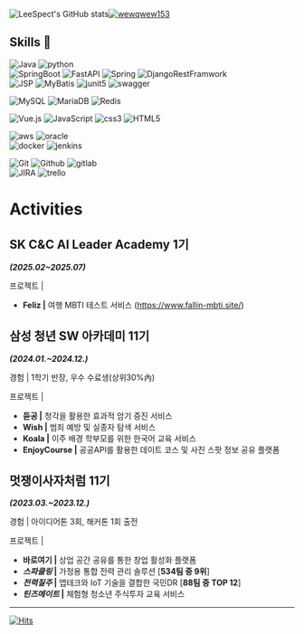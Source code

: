![LeeSpect's GitHub stats](https://github-readme-stats.vercel.app/api?username=LeeSpect&show_icons=true&theme=radical)[![wewqwew153](http://mazassumnida.wtf/api/v2/generate_badge?boj=wewqwew153)](https://solved.ac/wewqwew153)

## Skills 👋
![Java](https://img.shields.io/badge/Java-007396.svg?&style=for-the-badge&logo=Java&logoColor=white)
![python](https://img.shields.io/badge/Python-3776AB.svg?&style=for-the-badge&logo=Python&logoColor=white)   
![SpringBoot](https://img.shields.io/badge/Springboot-6DB33F.svg?&style=for-the-badge&logo=Springboot&logoColor=white)
![FastAPI](https://img.shields.io/badge/FastAPI-009688.svg?&style=for-the-badge&logo=FastAPI&logoColor=white)
![Spring](https://img.shields.io/badge/Spring-6DB33F.svg?&style=for-the-badge&logo=Spring&logoColor=white)
![DjangoRestFramwork](https://img.shields.io/badge/DRF-092E20.svg?&style=for-the-badge&logo=django&logoColor=white)   
![JSP](https://img.shields.io/badge/JSP-FF4000.svg?&style=for-the-badge&logo=JSP&logoColor=white)
![MyBatis](https://img.shields.io/badge/MyBatis-009688.svg?&style=for-the-badge&logo=MyBatis&logoColor=white)
![junit5](https://img.shields.io/badge/junit5-25A162.svg?&style=for-the-badge&logo=junit5&logoColor=white)
![swagger](https://img.shields.io/badge/swagger-85EA2D.svg?&style=for-the-badge&logo=swagger&logoColor=white)

![MySQL](https://img.shields.io/badge/MySQL-4479A1.svg?&style=for-the-badge&logo=MySQL&logoColor=white)
![MariaDB](https://img.shields.io/badge/MariaDB-003545.svg?&style=for-the-badge&logo=MariaDB&logoColor=white)
![Redis](https://img.shields.io/badge/Redis-FF4438.svg?&style=for-the-badge&logo=Redis&logoColor=white)   

![Vue.js](https://img.shields.io/badge/Vue.js-4FC08D.svg?&style=for-the-badge&logo=Vue.js&logoColor=white)
![JavaScript](https://img.shields.io/badge/JavaScript-F7DF1E.svg?&style=for-the-badge&logo=JavaScript&logoColor=white)
![css3](https://img.shields.io/badge/css3-1572B6.svg?&style=for-the-badge&logo=css3&logoColor=white)
![HTML5](https://img.shields.io/badge/HTML5-E34F26.svg?&style=for-the-badge&logo=HTML5&logoColor=white)

![aws](https://img.shields.io/badge/aws-232F3E.svg?&style=for-the-badge&logo=amazonwebservices&logoColor=white)
![oracle](https://img.shields.io/badge/oracle-FF4438.svg?&style=for-the-badge&logo=oracle&logoColor=white)   
![docker](https://img.shields.io/badge/docker-2496ED.svg?&style=for-the-badge&logo=docker&logoColor=white)
![jenkins](https://img.shields.io/badge/jenkins-D24939.svg?&style=for-the-badge&logo=jenkins&logoColor=white)

![Git](https://img.shields.io/badge/Git-F05032.svg?&style=for-the-badge&logo=Git&logoColor=white)
![Github](https://img.shields.io/badge/github-181717.svg?&style=for-the-badge&logo=github&logoColor=white)
![gitlab](https://img.shields.io/badge/gitlab-FC6D26.svg?&style=for-the-badge&logo=gitlab&logoColor=white)   
![JIRA](https://img.shields.io/badge/JIRA-0052CC.svg?&style=for-the-badge&logo=JIRA&logoColor=white)
![trello](https://img.shields.io/badge/trello-0052CC.svg?&style=for-the-badge&logo=trello&logoColor=white)


# Activities
## SK C&C AI Leader Academy 1기
***(2025.02~2025.07)***

프로젝트 |

- **Feliz |** 여행 MBTI 테스트 서비스 (https://www.fallin-mbti.site/)

## 삼성 청년 SW 아카데미 11기 
***(2024.01.~2024.12.)***

경험 | 1학기 반장, 우수 수료생(상위30%內)

프로젝트 |

- **듣공 |** 청각을 활용한 효과적 암기 증진 서비스
- **Wish |** 범죄 예방 및 실종자 탐색 서비스
- **Koala |** 이주 배경 학부모를 위한 한국어 교육 서비스
- **EnjoyCourse |** 공공API를 활용한 데이트 코스 및 사진 스팟 정보 공유 플랫폼

## 멋쟁이사자처럼 11기
***(2023.03.~2023.12.)***

경험 | 아이디어톤 3회, 해커톤 1회 출전

프로젝트 |

- **바로여기 |** 상업 공간 공유를 통한 창업 활성화 플랫폼
- ***스파클링* |** 가정용 통합 전력 관리 솔루션 [**534팀 중 9위**]
- ***전력질주* |** 앱테크와 IoT 기술을 결합한 국민DR [**88팀 중 TOP 12**]
- ***틴즈메이트* |** 체험형 청소년 주식투자 교육 서비스



<!--
**LeeSpect/LeeSpect** is a ✨ _special_ ✨ repository because its `README.md` (this file) appears on your GitHub profile.

Here are some ideas to get you started:

- 🔭 I’m currently working on ...
- 🌱 I’m currently learning ...
- 👯 I’m looking to collaborate on ...
- 🤔 I’m looking for help with ...
- 💬 Ask me about ...
- 📫 How to reach me: ...
- 😄 Pronouns: ...
- ⚡ Fun fact: ...
-->
---------------------------------
[![Hits](https://hits.seeyoufarm.com/api/count/incr/badge.svg?url=https%3A%2F%2Fgithub.com%2FLeeSpect%2Fhit-counter&count_bg=%2379C83D&title_bg=%23555555&icon=&icon_color=%23E7E7E7&title=hits&edge_flat=false)](https://hits.seeyoufarm.com)
